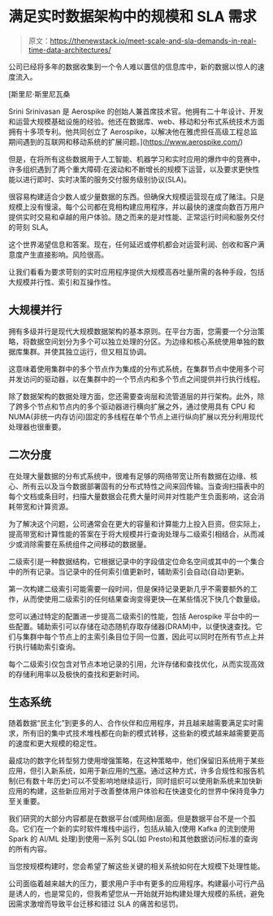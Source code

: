 # 满足实时数据架构中的规模和 SLA 需求

> 原文：<https://thenewstack.io/meet-scale-and-sla-demands-in-real-time-data-architectures/>

公司已经将多年的数据收集到一个令人难以置信的信息库中，新的数据以惊人的速度流入。

 [斯里尼·斯里尼瓦桑

Srini Srinivasan 是 Aerospike 的创始人兼首席技术官。他拥有二十年设计、开发和运营大规模基础设施的经验。他还在数据库、web、移动和分布式系统技术方面拥有十多项专利。他共同创立了 Aerospike，以解决他在雅虎担任高级工程总监期间遇到的互联网和移动系统的扩展问题。](https://www.aerospike.com/) 

但是，在将所有这些数据用于人工智能、机器学习和实时应用的爆炸中的竞赛中，许多组织遇到了两个重大障碍:在波动和不断增长的规模下运营，以及要求更快性能以进行即时、实时决策的服务交付服务级别协议(SLA)。

很容易构建适合少数人或少量数据的东西。但确保大规模运营现在成了赌注。只是规模上没有慢滚。每个公司都在竞相构建应用程序，并以最快的速度向数百万用户提供实时交易和卓越的用户体验。随之而来的是对性能、正常运行时间和服务交付的苛刻 SLA。

这个世界渴望信息和答案。现在，任何延迟或停机都会对运营利润、创收和客户满意度产生直接影响。风险很高。

让我们看看为要求苛刻的实时应用程序提供大规模高吞吐量所需的各种手段，包括大规模并行性、索引和互操作性。

## **大规模并行**

拥有多级并行是现代大规模数据架构的基本原则。在平台方面，您需要一个分治策略，将数据空间划分为多个可以独立处理的分区。为边缘和核心系统使用单独的数据库集群。并使其独立运行，但又相互协调。

这意味着使用集群中的多个节点作为集成的分布式系统，在集群节点中使用多个可并发访问的驱动器，以在集群中的一个节点内和多个节点之间提供并行执行线程。

除了数据架构的数据处理方面，您还需要查询层和流管道层的并行架构。此外，除了跨多个节点和节点内的多个驱动器进行横向扩展之外，通过使用具有 CPU 和 NUMA(非统一内存访问)固定的多线程在单个节点上进行纵向扩展以充分利用现代处理器也很重要。

## **二次分度**

在处理大量数据的分布式系统中，很难有足够的网络带宽让所有数据在边缘、核心、所有云以及当今数据部署固有的分布式特性之间来回传输。当查询扫描表中的每个文档或条目时，扫描大量数据会花费大量时间并对性能产生负面影响，这会消耗带宽和计算资源。

为了解决这个问题，公司通常会在更大的容量和计算能力上投入巨资。但实际上，提高带宽和计算性能的答案在于将大规模并行查询处理与二级索引相结合，从而减少或消除需要在系统组件之间移动的数据量。

二级索引是一种数据结构，它根据记录中的字段值定位命名空间或其中的一个集合中的所有记录。当记录中的任何索引值更新时，辅助索引会自动(自动)更新。

第一次构建二级索引可能需要一段时间，但是保持记录更新几乎不需要额外的工作，从而使使用二级索引的任何结果查询变得更快—在某些情况下快几个数量级。

您可以通过特定的配置进一步提高二级索引的性能，包括 Aerospike 平台中的一些配置。辅助索引可以存储在动态随机存取存储器(DRAM)中，以便快速查找。它们与集群中每个节点上的主索引条目位于同一位置，因此可以同时在所有节点上并行执行辅助索引查询。

每个二级索引仅包含对节点本地记录的引用，允许存储和查找优化，从而实现高效的存储利用率以及极快的查找和更新时间。

## **生态系统**

随着数据“民主化”到更多的人、合作伙伴和应用程序，并且越来越需要满足实时需求，所有旧的集中式技术堆栈都在向新的模式转移，这些新的模式越来越需要更高的速度和更大规模的稳定性。

最成功的数字化转型努力使用增强策略，在这种策略中，他们保留旧系统用于某些应用，但引入新系统，如用于新应用的[气塞](https://aerospike.com?utm_content=inline-mention)。通过这种方式，许多合规性和报告机制(已有数十年历史)可以不受影响地继续运行，同时组织可以使用新系统来加快新应用的构建，这些新应用对于改善整体用户体验和在快速变化的世界中保持竞争力至关重要。

我们研究的大部分内容都是在数据平台(或网络)层面。但是数据平台不是一个孤岛。它们在一个新的实时软件堆栈中运行，包括从输入(使用 Kafka 的流到使用 Spark 的 AI/ML 处理)到使用一系列 SQL(如 Presto)和其他数据访问标准的查询的所有内容。

当您按规模构建时，您会希望了解这些关键的相关系统如何在大规模下处理性能。

公司面临着越来越大的压力，要求用户手中有更多的应用程序。构建最小可行产品是诱人的，也是常见的，但我希望您从一开始就开始构建处理大规模的系统，避免因需求激增而导致平台迁移和错过 SLA 的痛苦和惩罚。

<svg xmlns:xlink="http://www.w3.org/1999/xlink" viewBox="0 0 68 31" version="1.1"><title>Group</title> <desc>Created with Sketch.</desc></svg>